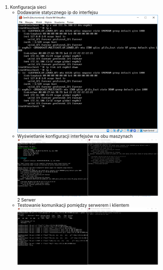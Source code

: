 

1. Konfiguracja sieci
    * Dodawanie statycznego ip do interfejsu
![ip a add](ip_a_add.png)
    * Wyświetlanie konfiguracji interfejsów na obu maszynach 
![ip a](ip_a.png)
2 Serwer
    * Testowanie komunikacji pomiędzy serwerem i klientem
![server](server.png)